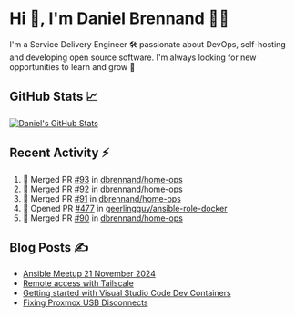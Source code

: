 # Hi 👋, I'm Daniel Brennand 👨‍💻

I'm a Service Delivery Engineer 🛠 passionate about DevOps, self-hosting and developing open source software. I'm always looking for new opportunities to learn and grow 🌱

## GitHub Stats 📈

[![Daniel's GitHub Stats](https://github-readme-stats.vercel.app/api?username=dbrennand&show_icons=true&count_private=true&hide_border=true&theme=dark)](https://github.com/anuraghazra/github-readme-stats)

## Recent Activity ⚡

<!--START_SECTION:activity-->
1. 🎉 Merged PR [#93](https://github.com/dbrennand/home-ops/pull/93) in [dbrennand/home-ops](https://github.com/dbrennand/home-ops)
2. 🎉 Merged PR [#92](https://github.com/dbrennand/home-ops/pull/92) in [dbrennand/home-ops](https://github.com/dbrennand/home-ops)
3. 🎉 Merged PR [#91](https://github.com/dbrennand/home-ops/pull/91) in [dbrennand/home-ops](https://github.com/dbrennand/home-ops)
4. 💪 Opened PR [#477](https://github.com/geerlingguy/ansible-role-docker/pull/477) in [geerlingguy/ansible-role-docker](https://github.com/geerlingguy/ansible-role-docker)
5. 🎉 Merged PR [#90](https://github.com/dbrennand/home-ops/pull/90) in [dbrennand/home-ops](https://github.com/dbrennand/home-ops)
<!--END_SECTION:activity-->

## Blog Posts ✍

<!-- BLOG-POST-LIST:START -->
- [Ansible Meetup 21 November 2024](https://danielbrennand.com/blog/ansible-meetup-21-november/)
- [Remote access with Tailscale](https://danielbrennand.com/blog/tailscale/)
- [Getting started with Visual Studio Code Dev Containers](https://danielbrennand.com/blog/vscode-dev-containers/)
- [Fixing Proxmox USB Disconnects](https://danielbrennand.com/blog/proxmox-fix-usb-disconnect/)
<!-- BLOG-POST-LIST:END -->
